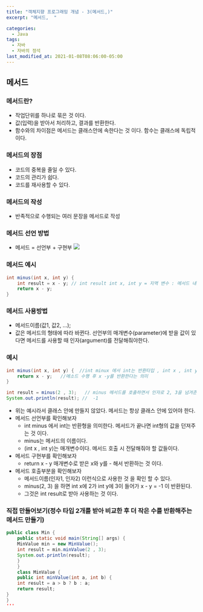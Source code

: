 ```yaml
---
title: "객체지향 프로그래밍 개념 - 3(메서드,)"
excerpt: "메서드,  "

categories:
  - Java
tags:
  - 자바
  - 자바의 정석
last_modified_at: 2021-01-08T08:06:00-05:00
---
```


## 메서드

### 메서드란?

- 작업단위를 하나로 묶은 것 이다.
- 값(입력)을 받아서 처리하고, 결과를 반환한다.
- 함수와의 차이점은 메서드는 클래스안에 속한다는 것 이다. 함수는 클래스에 독립적이다.

### 메서드의 장점

- 코드의 중복을 줄일 수 있다.
- 코드의 관리가 쉽다.
- 코드를 재사용할 수 있다.

### 메서드의 작성

- 반족적으로 수행되는 여러 문장을 메서드로 작성

### 메서드 선언 방법

- 메서드 = 선언부 + 구현부
  ![](https://gitdevjjong.github.io/assets/images/java/object3/java1.PNG)

### 메서드 예시

```java
int minus(int x, int y) {
    int result = x - y; // int result int x, int y = 지역 변수 : 메서드 내에 선언된 변수
    return x - y;
}
```

### 메서드 사용방법

- 메서드이름(값1, 값2, ...);
- 값은 메서드의 형태에 따라 바뀐다. 선언부의 매개변수(parameter)에 받을 값이 있다면 메서드를 사용할 때 인자(argument)를 전달해줘야한다.

### 예시

```java
int minus(int x, int y) {  //int minux 에서 int는 반환타입 , int x , int y는(매개변수)
    return x - y;   //메소드 수행 후 x -y를 반환한다는 의미
}

int result = minus(2 , 3);   // minus 메서드를 호출하면서 인자로 2, 3을 넘겨준다. 결과로 -1 이 반환되어 result에 들어간다.
System.out.println(result); //  -1
```

- 위는 예시라서 클래스 안에 만들지 않았다. 메서드는 항상 클래스 안에 있어야 한다.
- 메서드 선언부를 확인해보자
  - int minus 에서 int는 반환형을 의미한다. 메서드가 끝나면 int형의 값을 던져주는 것 이다.
  - minus는 메서드의 이름이다.
  - (int x , int y)는 매개변수이다. 메서드 호출 시 전달해줘야 할 값들이다.
- 메서드 구현부를 확인해보자
  - return x - y 매개변수로 받은 x와 y를 - 해서 반환하는 것 이다.
- 메서드 호출부분을 확인해보자
  - 메서드이름(인자1, 인자2) 이런식으로 사용한 것 을 확인 할 수 있다.
  - minus(2, 3) 을 하면 int x에 2가 int y에 3이 들어가 x - y = -1 이 반환된다.
  - 그것은 int result로 받아 사용하는 것 이다.

### 직접 만들어보기(정수 타입 2개를 받아 비교한 후 더 작은 수를 반환해주는 메서드 만들기)

```java
public class Min {
    public static void main(String[] args) {
    MinValue min = new MinValue();
    int result = min.minValue(2 , 3);
    System.out.println(result);
    }
    }
    class MinValue {
    public int minValue(int a, int b) {
    int result = a > b ? b : a;
    return result;
}
}
'''
```
